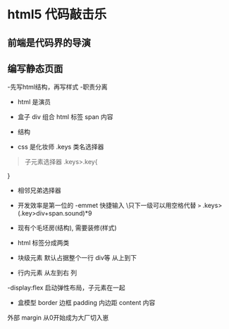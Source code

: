  # html5 代码敲击乐

## 前端是代码界的导演


## 编写静态页面
-先写html结构，再写样式
-职责分离 

- html 是演员
 - 盒子
  div 组合
  html 标签
  span 内容
 - 结构

- css 是化妆师
.keys 类名选择器
> 子元素选择器
.keys>.key{

}
+ 相邻兄弟选择器


- 开发效率是第一位的 
 -emmet 快捷输入 
 \\只下一级可以用空格代替 `>`
 .keys>(.key>div+span.sound)*9

 - 现有个毛坯房(结构), 需要装修(样式)

 - html 标签分成两类
  - 块级元素 默认占据整个一行 div等 从上到下
  - 行内元素 从左到右 列

-display:flex
 启动弹性布局，子元素在一起 

- 盒模型
 border 边框
 padding 内边距
 content 内容

外部 margin 
从0开始成为大厂切入崽